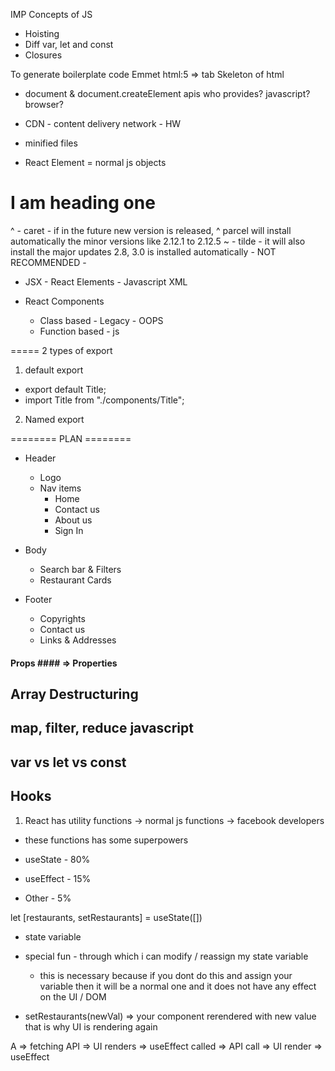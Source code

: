 IMP Concepts of JS

- Hoisting
- Diff var, let and const
- Closures

To generate boilerplate code Emmet
html:5 => tab
Skeleton of html

- document & document.createElement apis who provides?
  javascript? browser?

- CDN - content delivery network - HW
- minified files

- React Element = normal js objects

<div id="parent">
    <div id="child">
        <h1>I am heading one</h1>    
    </div>
</div>


^ - caret - if in the future new version is released, ^ parcel will install automatically the minor versions like 2.12.1 to 2.12.5
~ - tilde - it will also install the major updates 2.8, 3.0 is installed automatically - NOT RECOMMENDED - 

- JSX - React Elements - Javascript XML 

- React Components 
  - Class based - Legacy - OOPS
  - Function based - js 

    
===== 2 types of export 
1. default export 
- export default Title; 
- import Title from "./components/Title";

2. Named export



======== PLAN ========
* Header
    - Logo
    - Nav items 
      - Home
      - Contact us
      - About us
      - Sign In

* Body
    - Search bar & Filters
    - Restaurant Cards

* Footer
    - Copyrights
    - Contact us 
    - Links & Addresses



#### Props #### => Properties 

## Array Destructuring ## 

## map, filter, reduce javascript 
## var vs let vs const


## Hooks
1. React has utility functions -> normal js functions -> facebook developers
  - these functions has some superpowers 

- useState - 80%
- useEffect - 15% 
- Other - 5%


let [restaurants, setRestaurants] = useState([])

  - state variable
  - special fun - through which i can modify / reassign my state variable 
    - this is necessary because if you dont do this and assign your variable then it will be a normal one and it does not have any effect on the UI / DOM

  - setRestaurants(newVal) => your component rerendered with new value that is why UI is rendering again 




A => fetching API => UI renders => useEffect called => API call => UI render => useEffect
